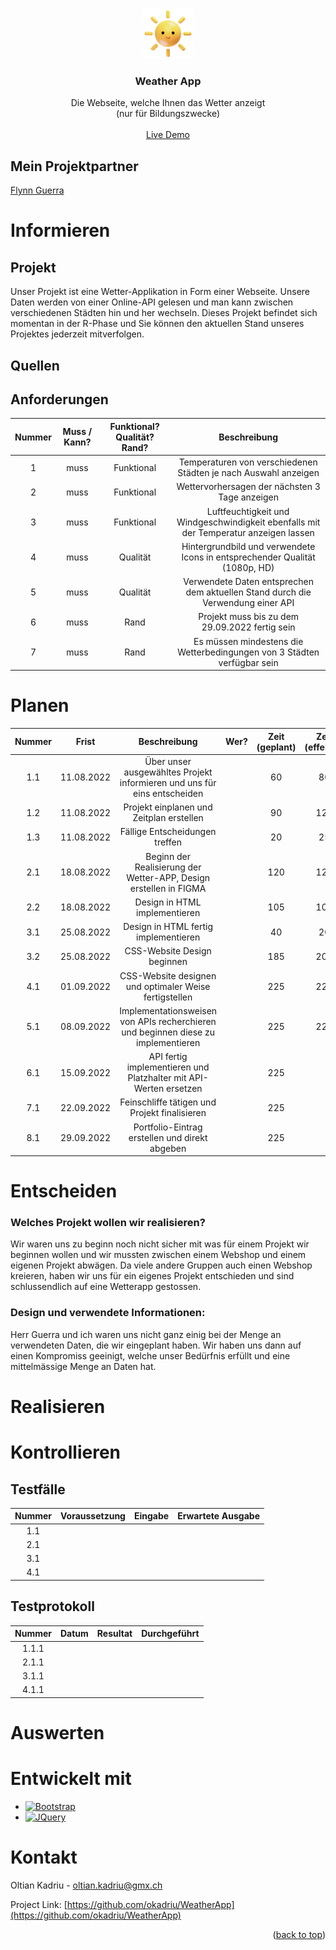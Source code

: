 <a name="readme-top"></a>

<!-- PROJECT LOGO -->
<br />
<div align="center">
  <a href="https://github.com/okadriu/WeatherApp">
    <img src="img/Day Sun.svg" alt="Logo" width="80" height="80">
  </a>

  <h3 align="center">Weather App</h3>

  <p align="center">
    Die Webseite, welche Ihnen das Wetter anzeigt
    <br />
    (nur für Bildungszwecke) 
    <br />
    <br />
    <a href="#">Live Demo</a>
  </p>
</div>

## Mein Projektpartner

[Flynn Guerra](https://github.com/woqqq)

# Informieren

## Projekt

Unser Projekt ist eine Wetter-Applikation in Form einer Webseite. Unsere Daten werden von einer Online-API gelesen und man kann zwischen verschiedenen Städten hin und her wechseln. Dieses Projekt befindet sich momentan in der R-Phase und Sie können den aktuellen Stand unseres Projektes jederzeit mitverfolgen.

## Quellen

## Anforderungen

| **Nummer** | **Muss / Kann?** | **Funktional? Qualität? Rand?** |                                       **Beschreibung**                                       |
|:----------:|:----------------:|:-------------------------------:|:--------------------------------------------------------------------------------------------:|
|     1      |     muss         |     Funktional                  |     Temperaturen von verschiedenen Städten je nach Auswahl anzeigen                          |
|     2      |     muss         |     Funktional                  |     Wettervorhersagen der nächsten 3 Tage anzeigen                                           |
|     3      |     muss         |     Funktional                  |     Luftfeuchtigkeit und Windgeschwindigkeit ebenfalls mit der Temperatur anzeigen lassen    |
|     4      |     muss         |     Qualität                    |     Hintergrundbild und verwendete Icons in entsprechender Qualität (1080p, HD)              |
|     5      |     muss         |     Qualität                    |     Verwendete   Daten entsprechen dem aktuellen Stand durch die Verwendung einer API        |
|     6      |     muss         |     Rand                        |     Projekt muss bis zu dem 29.09.2022 fertig sein                                           |
|     7      |     muss         |     Rand                        |     Es müssen mindestens die Wetterbedingungen von 3 Städten verfügbar sein                  |

#  Planen

| **Nummer** |     **Frist**     |                                     **Beschreibung**                                     | **Wer?** | **Zeit (geplant)** | **Zeit (effektiv)** |
|:----------:|:-----------------:|:----------------------------------------------------------------------------------------:|:----------:|:--------------------:|:-------------------:|
|     1.1    |     11.08.2022    |     Über unser ausgewähltes Projekt informieren und uns für eins entscheiden             |          | 60                 | 80                  |
|     1.2    |     11.08.2022    |     Projekt einplanen und Zeitplan erstellen                                             |          | 90                 | 120                 |
|     1.3    |     11.08.2022    |     Fällige Entscheidungen treffen                                                       |          | 20                 | 25                  |
|     2.1    |     18.08.2022    |     Beginn der Realisierung der Wetter-APP, Design erstellen in FIGMA                    |          | 120                | 125                    |
|     2.2    |     18.08.2022    |     Design in HTML implementieren                                                        |          | 105                | 100                    |
|     3.1    |     25.08.2022    |     Design in HTML fertig implementieren                                                 |          | 40                 | 20                    |
|     3.2    |     25.08.2022    |     CSS-Website Design beginnen                                                          |          | 185                | 205                    |
|     4.1    |     01.09.2022    |     CSS-Website designen und optimaler Weise fertigstellen                               |          | 225                | 225                    |
|     5.1    |     08.09.2022    |     Implementationsweisen von APIs recherchieren und beginnen diese zu implementieren    |          | 225                | 225                    |
|     6.1    |     15.09.2022    |     API fertig implementieren und Platzhalter mit API-Werten ersetzen                    |          | 225                |                     |
|     7.1    |     22.09.2022    |     Feinschliffe tätigen und Projekt finalisieren                                        |          | 225                |                     |
|     8.1    |     29.09.2022    |     Portfolio-Eintrag erstellen und direkt abgeben                                       |          | 225                |                     |

#  Entscheiden

### Welches Projekt wollen wir realisieren?   
Wir waren uns zu beginn noch nicht sicher mit was für einem Projekt wir beginnen wollen und wir mussten zwischen einem Webshop und einem eigenen Projekt abwägen. Da viele andere Gruppen auch einen Webshop kreieren, haben wir uns für ein eigenes Projekt entschieden und sind schlussendlich auf eine Wetterapp gestossen.

### Design und verwendete Informationen: 
Herr Guerra und ich waren uns nicht ganz einig bei der Menge an verwendeten Daten, die wir eingeplant haben. Wir haben uns dann auf einen Kompromiss geeinigt, welche unser Bedürfnis erfüllt und eine mittelmässige Menge an Daten hat.


#  Realisieren

#  Kontrollieren

## Testfälle

| **Nummer** | **Voraussetzung** | **Eingabe** | **Erwartete Ausgabe** |
|:------------:|:-------------------:|:-------------:|:-----------------------:|
| 1.1        |                   |             |                       |
| 2.1        |                   |             |                       |
| 3.1        |                   |             |                       |
| 4.1        |                   |             |                       |

## Testprotokoll

| **Nummer** | **Datum** | **Resultat** | **Durchgeführt** |
|:------------:|:-----------:|:--------------:|:------------------:|
| 1.1.1  |           |              |                  |
| 2.1.1  |           |              |                  |
| 3.1.1  |           |              |                  |
| 4.1.1  |           |              |                  |

#  Auswerten


# Entwickelt mit

* [![Bootstrap][Bootstrap.com]][Bootstrap-url]
* [![JQuery][JQuery.com]][JQuery-url]


<!-- KONTAKT -->
# Kontakt

Oltian Kadriu - oltian.kadriu@gmx.ch

Project Link: [https://github.com/okadriu/WeatherApp](https://github.com/okadriu/WeatherApp)

<p align="right">(<a href="#readme-top">back to top</a>)</p>


<!-- MARKDOWN LINKS & IMAGES -->
[Bootstrap.com]: https://img.shields.io/badge/Bootstrap-563D7C?style=for-the-badge&logo=bootstrap&logoColor=white
[Bootstrap-url]: https://getbootstrap.com
[JQuery.com]: https://img.shields.io/badge/jQuery-0769AD?style=for-the-badge&logo=jquery&logoColor=white
[JQuery-url]: https://jquery.com
